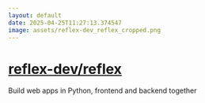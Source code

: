 ```yaml
---
layout: default
date: 2025-04-25T11:27:13.374547
image: assets/reflex-dev_reflex_cropped.png
---
```


# [reflex-dev/reflex](https://github.com/reflex-dev/reflex)

Build web apps in Python, frontend and backend together
